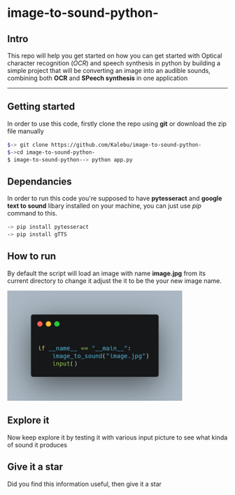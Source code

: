 # image-to-sound-python-

Intro
---------------
This repo will help you get started on how you can get started with Optical character recognition (*OCR*) and speech synthesis in python by building a simple project that will be converting an image into an audible sounds, combining both **OCR** and **SPeech synthesis** in one application


--------------------


Getting started 
-----------------------
In order to use this code, firstly clone the repo using **git** or download the zip file manually

```bash
$-> git clone https://github.com/Kalebu/image-to-sound-python-
$->cd image-to-sound-python-
$ image-to-sound-python--> python app.py
```

Dependancies 
----------------
In order to run this code you're supposed to have **pytesseract** and **google text to sound** libary installed
on your machine, you can just use *pip* command to this.

```bash
-> pip install pytesseract
-> pip install gTTS
```




How to run 
-------------
By default the script will load an image with name **image.jpg** from its current directory
to change it adjust the it to be the your new image name.

<img src="image_name.png" alt="drawing" width="400"/>

Explore it 
-----------
Now keep explore it by testing it with various input picture to see what kinda of sound it produces 

Give it a star 
--------------
Did you find this information useful, then give it a star 


